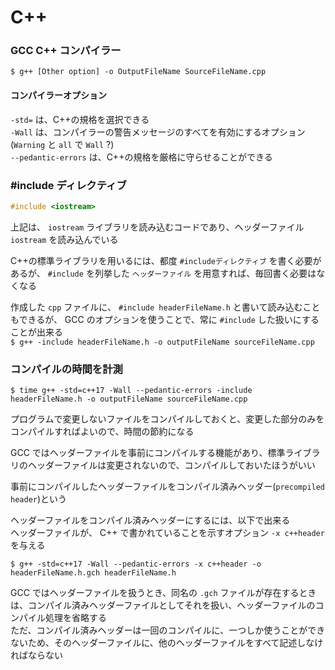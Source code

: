 ﻿# C++

### GCC C++ コンパイラー

`$ g++ [Other option] -o OutputFileName SourceFileName.cpp`

#### コンパイラーオプション

`-std=` は、C++の規格を選択できる  
`-Wall` は、コンパイラーの警告メッセージのすべてを有効にするオプション (`Warning` と `all` で `Wall` ?)  
`--pedantic-errors` は、C++の規格を厳格に守らせることができる

### #include ディレクティブ

```cpp
#include <iostream>
```

上記は、 `iostream` ライブラリを読み込むコードであり、ヘッダーファイル `iostream` を読み込んでいる

C++の標準ライブラリを用いるには、都度 `#includeディレクティブ` を書く必要があるが、 `#include` を列挙した `ヘッダーファイル` を用意すれば、毎回書く必要はなくなる

作成した `cpp` ファイルに、 `#include headerFileName.h` と書いて読み込むこともできるが、 GCC のオプションを使うことで、常に `#include` した扱いにすることが出来る  
`$ g++ -include headerFileName.h -o outputFileName sourceFileName.cpp`

### コンパイルの時間を計測

`$ time g++ -std=c++17 -Wall --pedantic-errors -include headerFileName.h -o outputFileName sourceFileName.cpp`

プログラムで変更しないファイルをコンパイルしておくと、変更した部分のみをコンパイルすればよいので、時間の節約になる

GCC ではヘッダーファイルを事前にコンパイルする機能があり、標準ライブラリのヘッダーファイルは変更されないので、コンパイルしておいたほうがいい

事前にコンパイルしたヘッダーファイルをコンパイル済みヘッダー(`precompiled header`)という

ヘッダーファイルをコンパイル済みヘッダーにするには、以下で出来る  
ヘッダーファイルが、 C++ で書かれていることを示すオプション `-x c++header` を与える

`$ g++ -std=c++17 -Wall --pedantic-errors -x c++header -o headerFileName.h.gch headerFileName.h`

GCC ではヘッダーファイルを扱うとき、同名の `.gch` ファイルが存在するときは、コンパイル済みヘッダーファイルとしてそれを扱い、ヘッダーファイルのコンパイル処理を省略する  
ただ、コンパイル済みヘッダーは一回のコンパイルに、一つしか使うことができないため、そのヘッダーファイルに、他のヘッダーファイルをすべて記述しなければならない
